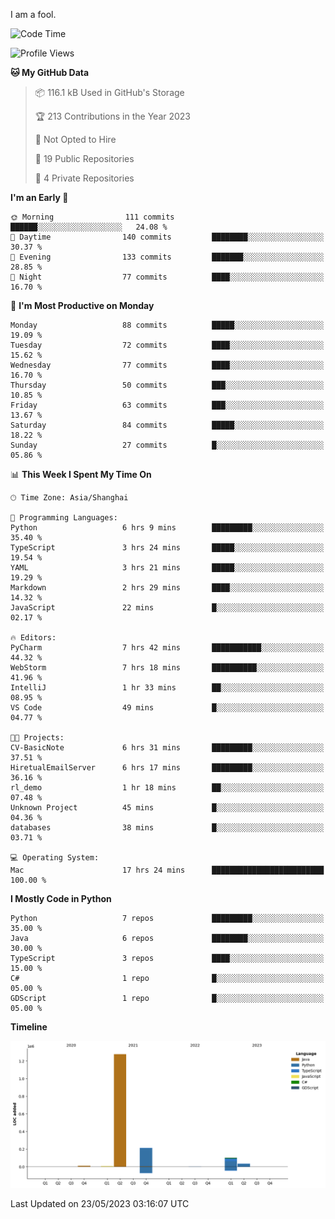 I am a fool.

<!--START_SECTION:waka-->
![Code Time](http://img.shields.io/badge/Code%20Time-415%20hrs%2040%20mins-blue)

![Profile Views](http://img.shields.io/badge/Profile%20Views-3-blue)

**🐱 My GitHub Data** 

> 📦 116.1 kB Used in GitHub's Storage 
 > 
> 🏆 213 Contributions in the Year 2023
 > 
> 🚫 Not Opted to Hire
 > 
> 📜 19 Public Repositories 
 > 
> 🔑 4 Private Repositories 
 > 
**I'm an Early 🐤** 

```text
🌞 Morning                111 commits         ██████░░░░░░░░░░░░░░░░░░░   24.08 % 
🌆 Daytime                140 commits         ████████░░░░░░░░░░░░░░░░░   30.37 % 
🌃 Evening                133 commits         ███████░░░░░░░░░░░░░░░░░░   28.85 % 
🌙 Night                  77 commits          ████░░░░░░░░░░░░░░░░░░░░░   16.70 % 
```
📅 **I'm Most Productive on Monday** 

```text
Monday                   88 commits          █████░░░░░░░░░░░░░░░░░░░░   19.09 % 
Tuesday                  72 commits          ████░░░░░░░░░░░░░░░░░░░░░   15.62 % 
Wednesday                77 commits          ████░░░░░░░░░░░░░░░░░░░░░   16.70 % 
Thursday                 50 commits          ███░░░░░░░░░░░░░░░░░░░░░░   10.85 % 
Friday                   63 commits          ███░░░░░░░░░░░░░░░░░░░░░░   13.67 % 
Saturday                 84 commits          █████░░░░░░░░░░░░░░░░░░░░   18.22 % 
Sunday                   27 commits          █░░░░░░░░░░░░░░░░░░░░░░░░   05.86 % 
```


📊 **This Week I Spent My Time On** 

```text
🕑︎ Time Zone: Asia/Shanghai

💬 Programming Languages: 
Python                   6 hrs 9 mins        █████████░░░░░░░░░░░░░░░░   35.40 % 
TypeScript               3 hrs 24 mins       █████░░░░░░░░░░░░░░░░░░░░   19.54 % 
YAML                     3 hrs 21 mins       █████░░░░░░░░░░░░░░░░░░░░   19.29 % 
Markdown                 2 hrs 29 mins       ████░░░░░░░░░░░░░░░░░░░░░   14.32 % 
JavaScript               22 mins             █░░░░░░░░░░░░░░░░░░░░░░░░   02.17 % 

🔥 Editors: 
PyCharm                  7 hrs 42 mins       ███████████░░░░░░░░░░░░░░   44.32 % 
WebStorm                 7 hrs 18 mins       ██████████░░░░░░░░░░░░░░░   41.96 % 
IntelliJ                 1 hr 33 mins        ██░░░░░░░░░░░░░░░░░░░░░░░   08.95 % 
VS Code                  49 mins             █░░░░░░░░░░░░░░░░░░░░░░░░   04.77 % 

🐱‍💻 Projects: 
CV-BasicNote             6 hrs 31 mins       █████████░░░░░░░░░░░░░░░░   37.51 % 
HiretualEmailServer      6 hrs 17 mins       █████████░░░░░░░░░░░░░░░░   36.16 % 
rl_demo                  1 hr 18 mins        ██░░░░░░░░░░░░░░░░░░░░░░░   07.48 % 
Unknown Project          45 mins             █░░░░░░░░░░░░░░░░░░░░░░░░   04.36 % 
databases                38 mins             █░░░░░░░░░░░░░░░░░░░░░░░░   03.71 % 

💻 Operating System: 
Mac                      17 hrs 24 mins      █████████████████████████   100.00 % 
```

**I Mostly Code in Python** 

```text
Python                   7 repos             █████████░░░░░░░░░░░░░░░░   35.00 % 
Java                     6 repos             ████████░░░░░░░░░░░░░░░░░   30.00 % 
TypeScript               3 repos             ████░░░░░░░░░░░░░░░░░░░░░   15.00 % 
C#                       1 repo              █░░░░░░░░░░░░░░░░░░░░░░░░   05.00 % 
GDScript                 1 repo              █░░░░░░░░░░░░░░░░░░░░░░░░   05.00 % 
```



**Timeline**

![Lines of Code chart](https://raw.githubusercontent.com/VeejaLiu/VeejaLiu/master/assets/bar_graph.png)


 Last Updated on 23/05/2023 03:16:07 UTC
<!--END_SECTION:waka-->

